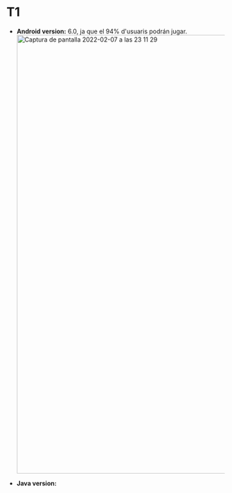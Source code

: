# T1

 - **Android version:** 6.0, ja que el 94% d'usuaris podrán jugar.
     <img width="1012" alt="Captura de pantalla 2022-02-07 a las 23 11 29" src="https://user-images.githubusercontent.com/83337658/154515798-60a44e84-6503-4fb5-a920-bb993107d1ac.png">

 - **Java version:** 
 
